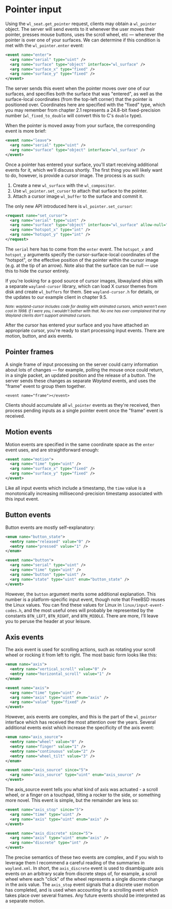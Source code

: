 # Pointer input

Using the `wl_seat.get_pointer` request, clients may obtain a `wl_pointer`
object. The server will send events to it whenever the user moves their pointer,
presses mouse buttons, uses the scroll wheel, etc &mdash; whenever the pointer
is over one of your surfaces. We can determine if this condition is met with the
`wl_pointer.enter` event:

```xml
<event name="enter">
  <arg name="serial" type="uint" />
  <arg name="surface" type="object" interface="wl_surface" />
  <arg name="surface_x" type="fixed" />
  <arg name="surface_y" type="fixed" />
</event>
```

The server sends this event when the pointer moves over one of our surfaces, and
specifies both the surface that was "entered", as well as the surface-local
coordinates (from the top-left corner) that the pointer is positioned over.
Coordinates here are specified with the "fixed" type, which you may remember
from chapter 2.1 represents a 24.8-bit fixed-precision number
(`wl_fixed_to_double` will convert this to C's `double` type).

When the pointer is moved away from your surface, the corresponding event is
more brief:

```xml
<event name="leave">
  <arg name="serial" type="uint" />
  <arg name="surface" type="object" interface="wl_surface" />
</event>
```

Once a pointer has entered your surface, you'll start receiving additional
events for it, which we'll discuss shortly. The first thing you will likely want
to do, however, is provide a cursor image. The process is as such:

1. Create a new `wl_surface` with the `wl_compositor`.
2. Use `wl_pointer.set_cursor` to attach that surface to the pointer.
3. Attach a cursor image `wl_buffer` to the surface and commit it.

The only new API introduced here is `wl_pointer.set_cursor`:

```xml
<request name="set_cursor">
  <arg name="serial" type="uint" />
  <arg name="surface" type="object" interface="wl_surface" allow-null="true" />
  <arg name="hotspot_x" type="int" />
  <arg name="hotspot_y" type="int" />
</request>
```

The `serial` here has to come from the `enter` event. The `hotspot_x` and
`hotspot_y` arguments specify the cursor-surface-local coordinates of the
"hotspot", or the effective position of the pointer within the cursor image
(e.g. at the tip of an arrow). Note also that the surface can be null &mdash;
use this to hide the cursor entirely.

If you're looking for a good source of cursor images, libwayland ships with a
separate `wayland-cursor` library, which can load X cursor themes from disk and
create `wl_buffers` for them. See `wayland-cursor.h` for details, or the updates
to our example client in chapter 9.5.

<small>
  <em>
    Note: wayland-cursor includes code for dealing with animated cursors, which
    weren't even cool in 1998. If I were you, I wouldn't bother with that.  No
    one has ever complained that my Wayland clients don't support animated
    cursors.
  </em>
</small>

After the cursor has entered your surface and you have attached an appropriate
cursor, you're ready to start processing input events. There are motion, button,
and axis events.

## Pointer frames

A single frame of input processing on the server could carry information about
lots of changes &mdash; for example, polling the mouse once could return, in a
single packet, an updated position and the release of a button. The server sends
these changes as separate *Wayland* events, and uses the "frame" event to group
them together.

```
<event name="frame"></event>
```

Clients should accumulate all `wl_pointer` events as they're received, then
process pending inputs as a single pointer event once the "frame" event is
received.

## Motion events

Motion events are specified in the same coordinate space as the `enter` event
uses, and are straightforward enough:

```xml
<event name="motion">
  <arg name="time" type="uint" />
  <arg name="surface_x" type="fixed" />
  <arg name="surface_y" type="fixed" />
</event>
```

Like all input events which include a timestamp, the `time` value is a
monotonically increasing millisecond-precision timestamp associated with this
input event.

## Button events

Button events are mostly self-explanatory:

```xml
<enum name="button_state">
  <entry name="released" value="0" />
  <entry name="pressed" value="1" />
</enum>

<event name="button">
  <arg name="serial" type="uint" />
  <arg name="time" type="uint" />
  <arg name="button" type="uint" />
  <arg name="state" type="uint" enum="button_state" />
</event>
```

However, the `button` argument merits some additional explanation. This number
is a platform-specific input event, though note that FreeBSD reuses the Linux
values. You can find these values for Linux in `linux/input-event-codes.h`, and
the most useful ones will probably be represented by the constants `BTN_LEFT`,
`BTN_RIGHT`, and `BTN_MIDDLE`. There are more, I'll leave you to peruse the
header at your leisure.

## Axis events

The axis event is used for scrolling actions, such as rotating your scroll wheel
or rocking it from left to right. The most basic form looks like this:

```xml
<enum name="axis">
  <entry name="vertical_scroll" value="0" />
  <entry name="horizontal_scroll" value="1" />
</enum>

<event name="axis">
  <arg name="time" type="uint" />
  <arg name="axis" type="uint" enum="axis" />
  <arg name="value" type="fixed" />
</event>
```

However, axis events are complex, and this is the part of the `wl_pointer`
interface which has received the most attention over the years. Several
additional events exist which increase the specificity of the axis event:

```xml
<enum name="axis_source">
  <entry name="wheel" value="0" />
  <entry name="finger" value="1" />
  <entry name="continuous" value="2" />
  <entry name="wheel_tilt" value="3" />
</enum>

<event name="axis_source" since="5">
  <arg name="axis_source" type="uint" enum="axis_source" />
</event>
```

The axis_source event tells you what kind of axis was actuated - a scroll wheel,
or a finger on a touchpad, tilting a rocker to the side, or something more
novel. This event is simple, but the remainder are less so:

```xml
<event name="axis_stop" since="5">
  <arg name="time" type="uint" />
  <arg name="axis" type="uint" enum="axis" />
</event>

<event name="axis_discrete" since="5">
  <arg name="axis" type="uint" enum="axis" />
  <arg name="discrete" type="int" />
</event>
```

The precise semantics of these two events are complex, and if you wish to
leverage them I recommend a careful reading of the summaries in `wayland.xml`.
In short, the `axis_discrete` event is used to disambiguate axis events on an
arbitrary scale from discrete steps of, for example, a scroll wheel where each
"click" of the wheel represents a single discrete change in the axis value.  The
`axis_stop` event signals that a discrete user motion has completed, and is used
when accounting for a scrolling event which takes place over several frames. Any
future events should be interpreted as a separate motion.
